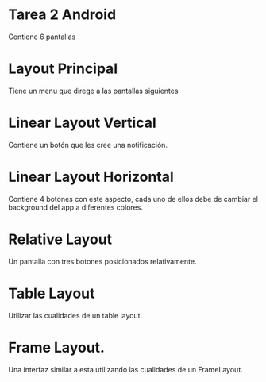 # Tarea 2 Android
Contiene 6 pantallas

# Layout Principal
Tiene un menu que direge a las pantallas siguientes

# Linear Layout Vertical
Contiene un botón que les cree una notificación.

# Linear Layout Horizontal
Contiene 4 botones con este aspecto, cada uno de ellos debe de cambiar el background del app a diferentes colores.

# Relative Layout
Un pantalla con tres botones posicionados relativamente.

# Table Layout
Utilizar las cualidades de un table layout.

# Frame Layout.
Una interfaz similar a esta utilizando las cualidades de un FrameLayout.
